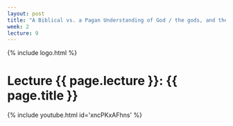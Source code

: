 ```yaml
---
layout: post
title: "A Biblical vs. a Pagan Understanding of God / the gods, and the Cosmos"
week: 2
lecture: 9
---
```


{% include logo.html %}

# Lecture {{ page.lecture }}: {{ page.title }}

{% include youtube.html id='xncPKxAFhns' %}
